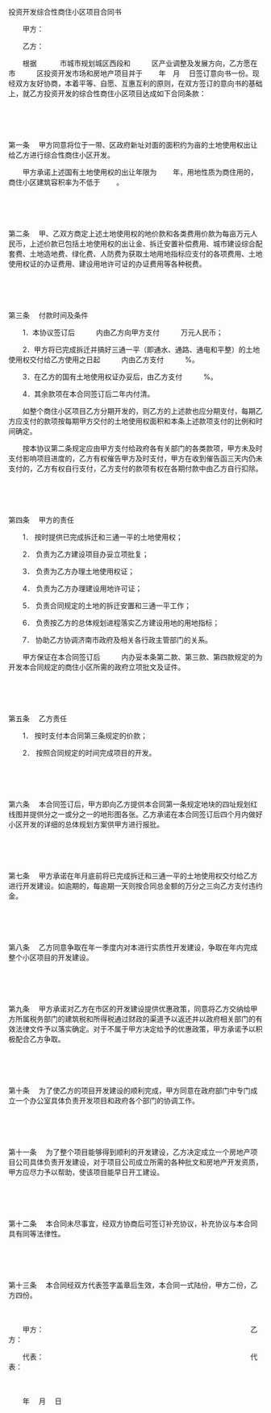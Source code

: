 



投资开发综合性商住小区项目合同书



 

　　甲方：

　　乙方：

　　根据　　　 市城市规划城区西段和　　　区产业调整及发展方向，乙方愿在　　　市　　　区投资开发市场和房地产项目并于　　 年　月　 日签订意向书一份。现经双方友好协商，本着平等、自愿、互惠互利的原则，在双方签订的意向书的基础上，就乙方投资开发的综合性商住小区项目达成如下合同条款：

　　

　　

第一条
　甲方同意将位于一带、区政府新址对面的面积约为亩的土地使用权出让给乙方进行综合性商住小区开发。

　　甲方承诺上述国有土地使用权的出让年限为　　 年，用地性质为商住用的，商住小区建筑容积率为不低于　　 。

　　

　　

第二条
　甲、乙双方商定上述土地使用权的地价款和各类费用价款为每亩万元人民币，上述价款已包括土地使用权的出让金、拆迁安置补偿费用、城市建设综合配套费、土地造地费、绿化费、人防费为获取土地用地指标应支付的各项费用、土地使用权证的办证费用、建设用地许可证的办证费用等各种税费。

　　

　　

第三条
　付款时间及条件

　　1．本协议签订后　　　内由乙方向甲方支付　　　万元人民币；

　　2．甲方将已完成拆迁并搞好三通一平（即通水、通路、通电和平整）的土地使用权交付给乙方使用之日起　　　内由乙方支付　　　%。

　　3．在乙方的国有土地使用权证办妥后，由乙方支付　　　%。

　　4．其余款项在本合同签订后二年内付清。

　　如整个商住小区项目乙方分期开发的，则乙方的上述款也应分期支付，每期乙方应支付的款项按每期甲方交付的土地使用权面积和本条上述款项支付的比例和时间确定。

　　按本协议第二条规定应由甲方支付给政府各有关部门的各类款项，甲方未及时支付影响项目进度的，乙方有权催告甲方及时支付，甲方在收到催告函三天内仍未支付的，乙方有权自行支付，乙方支付的款项有权在各期付款中由乙方自行扣除。

　　

　　

第四条
　甲方的责任

　　1． 按时提供已完成拆迁和三通一平的土地使用权；

　　2． 负责为乙方建设项目办妥立项批复；

　　3． 负责为乙方办理土地使用权证；

　　4． 负责为乙方办理建设用地许可证；

　　5． 负责合同规定的土地的拆迁安置和三通一平工作；

　　6． 负责按乙方的总体规划进程落实乙方建设用地的用地指标；

　　7． 协助乙方协调济南市政府及相关各行政主管部门的关系。

　　甲方保证在本合同签订后　　　内办妥本条第二款、第三款、第四款规定的为开发本合同规定的商住小区所需的政府立项批文及证件。

　　

　　

第五条
　乙方责任

　　1． 按时支付本合同第三条规定的价款；

　　2． 按照合同规定的时间完成项目的开发。

　　

　　

第六条
　本合同签订后，甲方即向乙方提供本合同第一条规定地块的四址规划红线图并提供分之一或分之一的地形图各张。乙方承诺在本合同签订后四个月内做好小区开发的详细的总体规划方案供甲方进行报批。

　　

　　

第七条
　甲方承诺在年月底前将已完成拆迁和三通一平的土地使用权交付给乙方进行开发建设。如逾期的，每逾期一天则按合同总金额的万分之三向乙方支付违约金。

　　

　　

第八条
　乙方同意争取在年一季度内对本进行实质性开发建设，争取在年内完成整个小区项目的开发建设。

　　

　　

第九条
　甲方承诺对乙方在市区的开发建设提供优惠政策，同意将乙方交纳给甲方所属税务部门的建筑税和所得税通过财政的渠道予以返还并以政府相关部门的有效法律文件予以落实确定。对于不属于甲方决定给予的优惠政策，甲方承诺予以积极配合乙方争取。

　　

　　

第十条
　为了使乙方的项目开发建设的顺利完成，甲方同意在政府部门中专门成立一个办公室具体负责开发项目和政府各个部门的协调工作。

　　

　　

第十一条
　为了整个项目能够得到顺利的开发建设，乙方决定成立一个房地产项目公司具体负责开发建设，对于项目公司成立所需的各种批文和房地产开发资质，甲方应尽力予以帮助，使该项目能早日开工建设。

　　

　　

第十二条
　本合同未尽事宜，经双方协商后可签订补充协议，补充协议与本合同具有同等法律性。

　　

　　

第十三条
　本合同经双方代表签字盖章后生效，本合同一式陆份，甲方二份，乙方四份。　　

　　

　　甲方：　　　　　　　　　　　　　　　　　　　　　　　　　　　　　 乙方：　　

　　代表：　　　　　　　　　　　　　　　　　　　　　　　　　　　　　 代表：

　　


 　　年　 月　 日
 
　　



　　